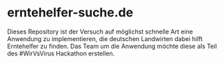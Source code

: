 # erntehelfer-suche.de
Dieses Repository ist der Versuch auf möglichst schnelle Art eine Anwendung zu implementieren, die deutschen Landwirten dabei hilft Erntehelfer zu finden. Das Team um die Anwendung möchte diese als Teil des #WirVsVirus Hackathon erstellen.
